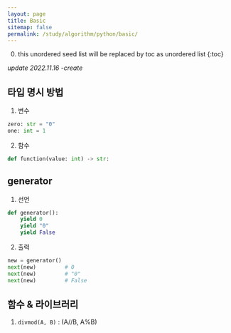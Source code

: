 ```yaml
---
layout: page
title: Basic
sitemap: false
permalink: /study/algorithm/python/basic/
---
```

0. this unordered seed list will be replaced by toc as unordered list
{:toc}

*update 2022.11.16 -create*

## 타입 명시 방법
1. 변수
```python
zero: str = "0"
one: int = 1
```

2. 함수
```python
def function(value: int) -> str:
```

## generator
1. 선언
```python
def generator():
    yield 0
    yield "0"
    yield False
```

2. 출력
```python
new = generator()
next(new)         # 0
next(new)         # "0"
next(new)         # False
```

## 함수 & 라이브러리
1. `divmod(A, B)` : (A//B, A%B)